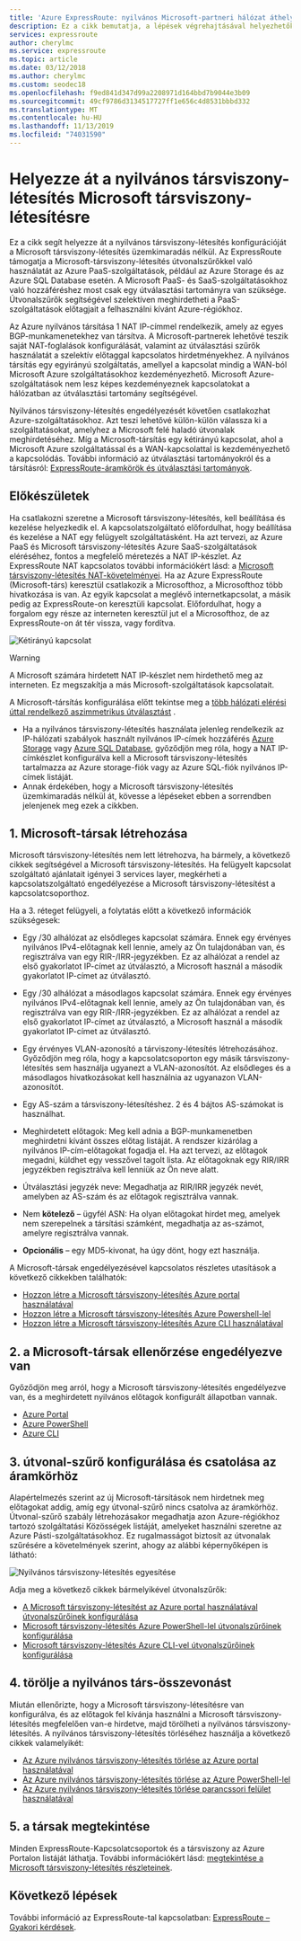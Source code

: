 ```yaml
---
title: 'Azure ExpressRoute: nyilvános Microsoft-partneri hálózat áthelyezése'
description: Ez a cikk bemutatja, a lépések végrehajtásával helyezhetők át, a nyilvános társviszony-létesítés a Microsoft társviszony-létesítést az expressroute-on.
services: expressroute
author: cherylmc
ms.service: expressroute
ms.topic: article
ms.date: 03/12/2018
ms.author: cherylmc
ms.custom: seodec18
ms.openlocfilehash: f9ed841d347d99a2208971d164bbd7b9044e3b09
ms.sourcegitcommit: 49cf9786d3134517727ff1e656c4d8531bbbd332
ms.translationtype: MT
ms.contentlocale: hu-HU
ms.lasthandoff: 11/13/2019
ms.locfileid: "74031590"
---
```

# <a name="move-a-public-peering-to-microsoft-peering"></a>Helyezze át a nyilvános társviszony-létesítés Microsoft társviszony-létesítésre

Ez a cikk segít helyezze át a nyilvános társviszony-létesítés konfigurációját a Microsoft társviszony-létesítés üzemkimaradás nélkül. Az ExpressRoute támogatja a Microsoft-társviszony-létesítés útvonalszűrőkkel való használatát az Azure PaaS-szolgáltatások, például az Azure Storage és az Azure SQL Database esetén. A Microsoft PaaS- és SaaS-szolgáltatásokhoz való hozzáféréshez most csak egy útválasztási tartományra van szüksége. Útvonalszűrők segítségével szelektíven meghirdetheti a PaaS-szolgáltatások előtagjait a felhasználni kívánt Azure-régiókhoz.

Az Azure nyilvános társítása 1 NAT IP-címmel rendelkezik, amely az egyes BGP-munkamenetekhez van társítva. A Microsoft-partnerek lehetővé teszik saját NAT-foglalások konfigurálását, valamint az útválasztási szűrők használatát a szelektív előtaggal kapcsolatos hirdetményekhez. A nyilvános társítás egy egyirányú szolgáltatás, amellyel a kapcsolat mindig a WAN-ból Microsoft Azure szolgáltatásokhoz kezdeményezhető. Microsoft Azure-szolgáltatások nem lesz képes kezdeményeznek kapcsolatokat a hálózatban az útválasztási tartomány segítségével.

Nyilvános társviszony-létesítés engedélyezését követően csatlakozhat Azure-szolgáltatásokhoz. Azt teszi lehetővé külön-külön válassza ki a szolgáltatásokat, amelyhez a Microsoft felé haladó útvonalak meghirdetéséhez. Míg a Microsoft-társítás egy kétirányú kapcsolat, ahol a Microsoft Azure szolgáltatással és a WAN-kapcsolattal is kezdeményezhető a kapcsolódás. További információ az útválasztási tartományokról és a társításról: [ExpressRoute-áramkörök és útválasztási tartományok](expressroute-circuit-peerings.md).

## <a name="before"></a>Előkészületek

Ha csatlakozni szeretne a Microsoft társviszony-létesítés, kell beállítása és kezelése helyezkedik el. A kapcsolatszolgáltató előfordulhat, hogy beállítása és kezelése a NAT egy felügyelt szolgáltatásként. Ha azt tervezi, az Azure PaaS és Microsoft társviszony-létesítés Azure SaaS-szolgáltatások eléréséhez, fontos a megfelelő méretezés a NAT IP-készlet. Az ExpressRoute NAT kapcsolatos további információkért lásd: a [Microsoft társviszony-létesítés NAT-követelményei](expressroute-nat.md#nat-requirements-for-microsoft-peering). Ha az Azure ExpressRoute (Microsoft-társ) keresztül csatlakozik a Microsofthoz, a Microsofthoz több hivatkozása is van. Az egyik kapcsolat a meglévő internetkapcsolat, a másik pedig az ExpressRoute-on keresztüli kapcsolat. Előfordulhat, hogy a forgalom egy része az interneten keresztül jut el a Microsofthoz, de az ExpressRoute-on át tér vissza, vagy fordítva.

![Kétirányú kapcsolat](./media/how-to-move-peering/bidirectional-connectivity.jpg)

> [!Warning]
> A Microsoft számára hirdetett NAT IP-készlet nem hirdethető meg az interneten. Ez megszakítja a más Microsoft-szolgáltatások kapcsolatait.

A Microsoft-társítás konfigurálása előtt tekintse meg a [több hálózati elérési úttal rendelkező aszimmetrikus útválasztást](https://docs.microsoft.com/azure/expressroute/expressroute-asymmetric-routing) .

* Ha a nyilvános társviszony-létesítés használata jelenleg rendelkezik az IP-hálózati szabályok használt nyilvános IP-címek hozzáférés [Azure Storage](../storage/common/storage-network-security.md) vagy [Azure SQL Database](../sql-database/sql-database-vnet-service-endpoint-rule-overview.md), győződjön meg róla, hogy a NAT IP-címkészlet konfigurálva kell a Microsoft társviszony-létesítés tartalmazza az Azure storage-fiók vagy az Azure SQL-fiók nyilvános IP-címek listáját.<br>
* Annak érdekében, hogy a Microsoft társviszony-létesítés üzemkimaradás nélkül át, kövesse a lépéseket ebben a sorrendben jelenjenek meg ezek a cikkben.

## <a name="create"></a>1. Microsoft-társak létrehozása

Microsoft társviszony-létesítés nem lett létrehozva, ha bármely, a következő cikkek segítségével a Microsoft társviszony-létesítés. Ha felügyelt kapcsolat szolgáltató ajánlatait igényei 3 services layer, megkérheti a kapcsolatszolgáltató engedélyezése a Microsoft társviszony-létesítést a kapcsolatcsoporthoz.

Ha a 3. réteget felügyeli, a folytatás előtt a következő információk szükségesek:

* Egy /30 alhálózat az elsődleges kapcsolat számára. Ennek egy érvényes nyilvános IPv4-előtagnak kell lennie, amely az Ön tulajdonában van, és regisztrálva van egy RIR-/IRR-jegyzékben. Ez az alhálózat a rendel az első gyakorlatot IP-címet az útválasztó, a Microsoft használ a második gyakorlatot IP-címet az útválasztó.<br>
* Egy /30 alhálózat a másodlagos kapcsolat számára. Ennek egy érvényes nyilvános IPv4-előtagnak kell lennie, amely az Ön tulajdonában van, és regisztrálva van egy RIR-/IRR-jegyzékben. Ez az alhálózat a rendel az első gyakorlatot IP-címet az útválasztó, a Microsoft használ a második gyakorlatot IP-címet az útválasztó.<br>
* Egy érvényes VLAN-azonosító a tárviszony-létesítés létrehozásához. Győződjön meg róla, hogy a kapcsolatcsoporton egy másik társviszony-létesítés sem használja ugyanezt a VLAN-azonosítót. Az elsődleges és a másodlagos hivatkozásokat kell használnia az ugyanazon VLAN-azonosítót.<br>
* Egy AS-szám a társviszony-létesítéshez. 2 és 4 bájtos AS-számokat is használhat.<br>
* Meghirdetett előtagok: Meg kell adnia a BGP-munkamenetben meghirdetni kívánt összes előtag listáját. A rendszer kizárólag a nyilvános IP-cím-előtagokat fogadja el. Ha azt tervezi, az előtagok megadni, küldhet egy vesszővel tagolt lista. Az előtagoknak egy RIR/IRR jegyzékben regisztrálva kell lenniük az Ön neve alatt.<br>
* Útválasztási jegyzék neve: Megadhatja az RIR/IRR jegyzék nevét, amelyben az AS-szám és az előtagok regisztrálva vannak.

* Nem **kötelező** – ügyfél ASN: Ha olyan előtagokat hirdet meg, amelyek nem szerepelnek a társítási számként, megadhatja az as-számot, amelyre regisztrálva vannak.<br>
* **Opcionális** – egy MD5-kivonat, ha úgy dönt, hogy ezt használja.

A Microsoft-társak engedélyezésével kapcsolatos részletes utasítások a következő cikkekben találhatók:

* [Hozzon létre a Microsoft társviszony-létesítés Azure portal használatával](expressroute-howto-routing-portal-resource-manager.md#msft)<br>
* [Hozzon létre a Microsoft társviszony-létesítés Azure Powershell-lel](expressroute-howto-routing-arm.md#msft)<br>
* [Hozzon létre a Microsoft társviszony-létesítés Azure CLI használatával](howto-routing-cli.md#msft)

## <a name="validate"></a>2. a Microsoft-társak ellenőrzése engedélyezve van

Győződjön meg arról, hogy a Microsoft társviszony-létesítés engedélyezve van, és a meghirdetett nyilvános előtagok konfigurált állapotban vannak.

* [Azure Portal](expressroute-howto-routing-portal-resource-manager.md#getmsft)<br>
* [Azure PowerShell](expressroute-howto-routing-arm.md#getmsft)<br>
* [Azure CLI](howto-routing-cli.md#getmsft)

## <a name="routefilter"></a>3. útvonal-szűrő konfigurálása és csatolása az áramkörhöz

Alapértelmezés szerint az új Microsoft-társítások nem hirdetnek meg előtagokat addig, amíg egy útvonal-szűrő nincs csatolva az áramkörhöz. Útvonal-szűrő szabály létrehozásakor megadhatja azon Azure-régiókhoz tartozó szolgáltatási Közösségek listáját, amelyeket használni szeretne az Azure Pásti-szolgáltatásokhoz. Ez rugalmasságot biztosít az útvonalak szűrésére a követelmények szerint, ahogy az alábbi képernyőképen is látható:

![Nyilvános társviszony-létesítés egyesítése](./media/how-to-move-peering/routefilter.jpg)

Adja meg a következő cikkek bármelyikével útvonalszűrők:

* [A Microsoft társviszony-létesítést az Azure portal használatával útvonalszűrőinek konfigurálása](how-to-routefilter-portal.md)<br>
* [Microsoft társviszony-létesítés Azure PowerShell-lel útvonalszűrőinek konfigurálása](how-to-routefilter-powershell.md)<br>
* [Microsoft társviszony-létesítés Azure CLI-vel útvonalszűrőinek konfigurálása](how-to-routefilter-cli.md)

## <a name="delete"></a>4. törölje a nyilvános társ-összevonást

Miután ellenőrizte, hogy a Microsoft társviszony-létesítésre van konfigurálva, és az előtagok fel kívánja használni a Microsoft társviszony-létesítés megfelelően van-e hirdetve, majd törölheti a nyilvános társviszony-létesítés. A nyilvános társviszony-létesítés törléséhez használja a következő cikkek valamelyikét:

* [Az Azure nyilvános társviszony-létesítés törlése az Azure portal használatával](expressroute-howto-routing-portal-resource-manager.md#deletepublic)<br>
* [Az Azure nyilvános társviszony-létesítés törlése az Azure PowerShell-lel](expressroute-howto-routing-arm.md#deletepublic)<br>
* [Az Azure nyilvános társviszony-létesítés törlése parancssori felület használatával](howto-routing-cli.md#deletepublic)
  
## <a name="view"></a>5. a társak megtekintése
  
Minden ExpressRoute-Kapcsolatcsoportok és a társviszony az Azure Portalon listáját láthatja. További információkért lásd: [megtekintése a Microsoft társviszony-létesítés részleteinek](expressroute-howto-routing-portal-resource-manager.md#getmsft).

## <a name="next-steps"></a>Következő lépések

További információ az ExpressRoute-tal kapcsolatban: [ExpressRoute – Gyakori kérdések](expressroute-faqs.md).
